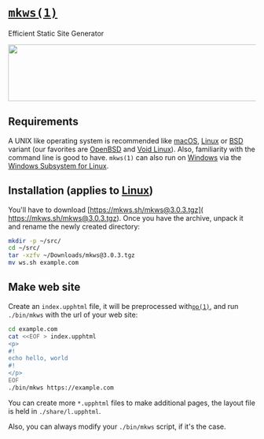 # [`mkws(1)`](https://mkws.sh) 
<p>Efficient Static Site Generator</p>

<pre>
<img src=https://mkws.sh/images/a.svg?19 width=806 height=115>
</pre>

## Requirements

A UNIX like operating system is recommended like [macOS](https://www.apple.com/macos/), [Linux](https://kernel.org) or [BSD](https://en.wikipedia.org/wiki/List_of_BSD_operating_systems) variant (our favorites are [OpenBSD](https://openbsd.org) and
[Void Linux](https://voidlinux.org/)). Also, familiarity with the command line is good to have. `mkws(1)` can also run on [Windows](https://www.microsoft.com/windows)
via the [Windows Subsystem for Linux](
https://docs.microsoft.com/en-us/windows/wsl/install-win10).

## Installation (applies to [Linux](https://kernel.org))

You'll have to download [https://mkws.sh/mkws@3.0.3.tgz](
https://mkws.sh/mkws@3.0.3.tgz). Once you have the archive, unpack it and rename the newly created directory:

```sh
mkdir -p ~/src/
cd ~/src/
tar -xzfv ~/Downloads/mkws@3.0.3.tgz
mv ws.sh example.com
```

## Make web site

Create an `index.upphtml` file, it will be preprocessed with[`pp(1)`](https://mkws.sh/pp.html), and run `./bin/mkws` with the url of your web site:

```sh
cd example.com
cat <<EOF > index.upphtml
<p>
#!
echo hello, world
#!
</p>
EOF
./bin/mkws https://example.com
```

You can create more `*.upphtml` files to make additional pages, the layout file is held in `./share/l.upphtml`.

Also, you can always modify your `./bin/mkws` script, if it's the case.
